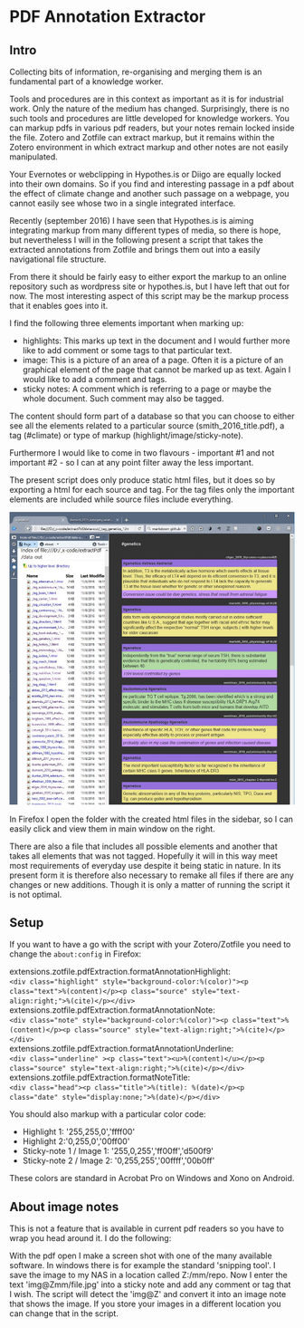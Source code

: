 # PDF Annotation Extractor

## Intro
Collecting bits of information, re-organising and merging them is an fundamental part of a knowledge worker.

Tools and procedures are in this context as important as it is for industrial work. Only the nature of the medium has changed. Surprisingly, there is no such tools and procedures are little developed for knowledge workers. You can markup pdfs in various pdf readers, but your notes remain locked inside the file. Zotero and Zotfile can extract markup, but it remains within the Zotero environment in which extract markup and other notes are not easily manipulated.
 
Your Evernotes or webclipping in Hypothes.is or Diigo are equally locked into their own domains. So if you find and interesting passage in a pdf about the effect of climate change and another such passage on a webpage, you cannot easily see whose two in a single integrated interface. 

Recently (september 2016) I have seen that Hypothes.is is aiming integrating markup from many different types of media, so there is hope, but nevertheless I will in the following present a script that takes the extracted annotations from Zotfile and brings them out into a easily navigational file structure.

From there it should be fairly easy to either export the markup to an online repository such as wordpress site or hypothes.is, but I have left that out for now. The most interesting aspect of this script may be the markup process that it enables goes into it.

I find the following three elements important when marking up:
- highlights: This marks up text in the document and I would further more like to add comment or some tags to that particular text.
- image: This is a picture of an area of a page. Often it is a picture of an graphical element of the page that cannot be marked up as text. Again I would like to add a comment and tags.
- sticky notes: A comment which is referring to a page or maybe the whole document. Such comment may also be tagged.

The content should form part of a database so that you can choose to either see all the elements related to a particular source (smith_2016_title.pdf), a tag (#climate) or type of markup (highlight/image/sticky-note).

Furthermore I would like to come in two flavours - important #1 and not important #2 - so I can at any point filter away the less important.

The present script does only produce static html files, but it does so by exporting a html for each source and tag. For the tag files only the important elements are included while source files include everything.

![screenshot](tag.jpg)

In Firefox I open the folder with the created html files in the sidebar, so I can easily click and view them in main window on the right.

There are also a file that includes all possible elements and another that takes all elements that was not tagged. Hopefully it will in this way meet most requirements of everyday use despite it being static in nature. In its present form it is therefore also necessary to remake all files if there are any changes or new additions. Though it is only a matter of running the script it is not optimal.

## Setup
If you want to have a go with the script with your Zotero/Zotfile you need to change the `about:config` in Firefox: 

extensions.zotfile.pdfExtraction.formatAnnotationHighlight:  
```<div class="highlight" style="background-color:%(color)"><p class="text">%(content)</p><p class="source" style="text-align:right;">%(cite)</p></div>```  
extensions.zotfile.pdfExtraction.formatAnnotationNote:  
```<div class="note" style="background-color:%(color)"><p class="text">%(content)</p><p class="source" style="text-align:right;">%(cite)</p></div>```  
extensions.zotfile.pdfExtraction.formatAnnotationUnderline:  
```<div class="underline" ><p class="text"><u>%(content)</u></p><p class="source" style="text-align:right;">%(cite)</p></div>```  
extensions.zotfile.pdfExtraction.formatNoteTitle:  
```<div class="head"><p class="title">%(title): %(date)</p><p class="date" style="display:none;">%(date)</p></div>```  

You should also markup with a particular color code:
- Highlight 1: '255,255,0','ffff00'
- Highlight 2:'0,255,0','00ff00'
- Sticky-note 1 / Image 1: '255,0,255','ff00ff','d500f9'
- Sticky-note 2 / Image 2: '0,255,255','00ffff','00b0ff'

These colors are standard in Acrobat Pro on Windows and Xono on Android.

## About image notes
This is not a feature that is available in current pdf readers so you have to wrap you head around it. I do the following:

With the pdf open I make a screen shot with one of the many available software. In windows there is for example the standard 'snipping tool'. I save the image to my NAS in a location called Z:/mm/repo. Now I enter the text 'img@Zmm/file.jpg' into a sticky note and add any comment or tag that I wish. The script will detect the 'img@Z' and convert it into an image note that shows the image. If you store your images in a different location you can change that in the script.

















